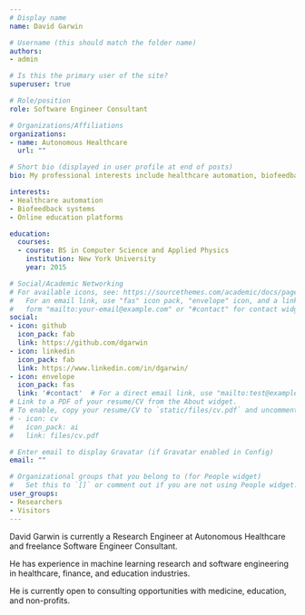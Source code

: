 ```yaml
---
# Display name
name: David Garwin

# Username (this should match the folder name)
authors:
- admin

# Is this the primary user of the site?
superuser: true

# Role/position
role: Software Engineer Consultant

# Organizations/Affiliations
organizations:
- name: Autonomous Healthcare
  url: ""

# Short bio (displayed in user profile at end of posts)
bio: My professional interests include healthcare automation, biofeedback systems, online education platforms, and developer productivity optimization.

interests:
- Healthcare automation
- Biofeedback systems
- Online education platforms

education:
  courses:
  - course: BS in Computer Science and Applied Physics
    institution: New York University
    year: 2015

# Social/Academic Networking
# For available icons, see: https://sourcethemes.com/academic/docs/page-builder/#icons
#   For an email link, use "fas" icon pack, "envelope" icon, and a link in the
#   form "mailto:your-email@example.com" or "#contact" for contact widget.
social:
- icon: github
  icon_pack: fab
  link: https://github.com/dgarwin
- icon: linkedin
  icon_pack: fab
  link: https://www.linkedin.com/in/dgarwin/
- icon: envelope
  icon_pack: fas
  link: '#contact'  # For a direct email link, use "mailto:test@example.org".
# Link to a PDF of your resume/CV from the About widget.
# To enable, copy your resume/CV to `static/files/cv.pdf` and uncomment the lines below.
# - icon: cv
#   icon_pack: ai
#   link: files/cv.pdf

# Enter email to display Gravatar (if Gravatar enabled in Config)
email: ""

# Organizational groups that you belong to (for People widget)
#   Set this to `[]` or comment out if you are not using People widget.
user_groups:
- Researchers
- Visitors
---
```


David Garwin is currently a Research Engineer at Autonomous Healthcare and freelance Software Engineer Consultant. 

He has experience in machine learning research and software engineering in healthcare, finance, and education industries. 

He is currently open to consulting opportunities with medicine, education, and non-profits.